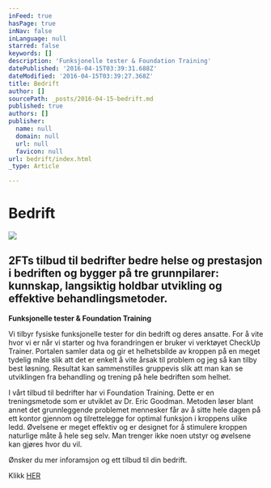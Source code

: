 ```yaml
---
inFeed: true
hasPage: true
inNav: false
inLanguage: null
starred: false
keywords: []
description: 'Funksjonelle tester & Foundation Training'
datePublished: '2016-04-15T03:39:31.688Z'
dateModified: '2016-04-15T03:39:27.368Z'
title: Bedrift
author: []
sourcePath: _posts/2016-04-15-bedrift.md
published: true
authors: []
publisher:
  name: null
  domain: null
  url: null
  favicon: null
url: bedrift/index.html
_type: Article

---
```

# Bedrift
![](https://the-grid-user-content.s3-us-west-2.amazonaws.com/0a8da3ef-1620-4d85-b498-be56d126d32f.jpg)

## 2FTs tilbud til bedrifter bedre helse og prestasjon i bedriften og bygger på tre grunnpilarer: kunnskap, langsiktig holdbar utvikling og effektive behandlingsmetoder. 

**Funksjonelle tester & Foundation Training**

Vi tilbyr fysiske funksjonelle tester for din bedrift og deres ansatte. For å vite hvor vi er når vi starter og hva forandringen er bruker vi verktøyet CheckUp Trainer. Portalen samler data og gir et helhetsbilde av kroppen på en meget tydelig måte slik att det er enkelt å vite årsak til problem og jeg så kan tilby best løsning. Resultat kan sammenstilles gruppevis slik att man kan se utviklingen fra behandling og trening på hele bedriften som helhet. 

I vårt tilbud til bedrifter har vi Foundation Training. Dette er en treningsmetode som er utviklet av Dr. Eric Goodman. Metoden løser blant annet det grunnleggende problemet mennesker får av å sitte hele dagen på ett kontor gjennom og tilrettelegge for optimal funksjon i kroppens ulike ledd. Øvelsene er meget effektiv og er designet for å stimulere kroppen naturlige måte å hele seg selv. Man trenger ikke noen utstyr og øvelsene kan gjøres hvor du vil.

Ønsker du mer inforamsjon og ett tilbud til din bedrift.

Klikk [HER][0]

  


[0]: https://podio.com/webforms/15553182/1042681